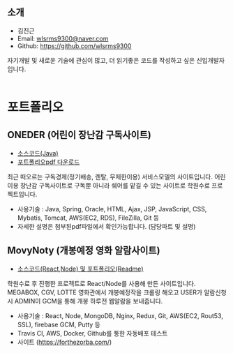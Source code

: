 ## 소개

- 김진근
- Email: wlsrms9300@naver.com
- Github: https://github.com/wlsrms9300

자기개발 및 새로운 기술에 관심이 많고, 더 읽기좋은 코드를 작성하고 싶은 신입개발자입니다.
<br>
<br>

# 포트폴리오

## ONEDER (어린이 장난감 구독사이트)
 + [소스코드(Java)](https://github.com/wlsrms9300/Project138) 
 + [포트폴리오pdf 다운로드](https://github.com/wlsrms9300/resume/files/4693813/-.pptx.pdf)

최근 떠오르는 구독경제(정기배송, 렌탈, 무제한이용) 서비스모델의 사이트입니다. 어린이용 장난감 구독사이트로 구독뿐 아니라 쉐어를 맡길
수 있는 사이트로 학원수료 프로젝트입니다.

- 사용기술 : Java, Spring, Oracle, HTML, Ajax, JSP, JavaScript, CSS, Mybatis, Tomcat, AWS(EC2, RDS), FileZilla, Git 등
- 자세한 설명은 첨부된pdf파일에서 확인가능합니다. (담당파트 및 설명)

## MovyNoty (개봉예정 영화 알람사이트)
 + [소스코드(React,Node) 및 포트폴리오(Readme)](https://github.com/wlsrms9300/MovyNoty)

학원수료 후 진행한 프로젝트로 React/Node를 사용해 만든 사이트입니다. MEGABOX, CGV, LOTTE 영화관에서 개봉예정작을 크롤링 해오고 USER가 알람신청 시 ADMIN이 GCM을 통해 개봉 하루전 웹알람을 보내줍니다.

- 사용기술 : React, Node, MongoDB, Nginx, Redux, Git, AWS(EC2, Rout53, SSL), firebase GCM, Putty 등
- Travis CI, AWS, Docker, Github를 통한 자동배포 테스트
- 사이트 (https://forthezorba.com/)





